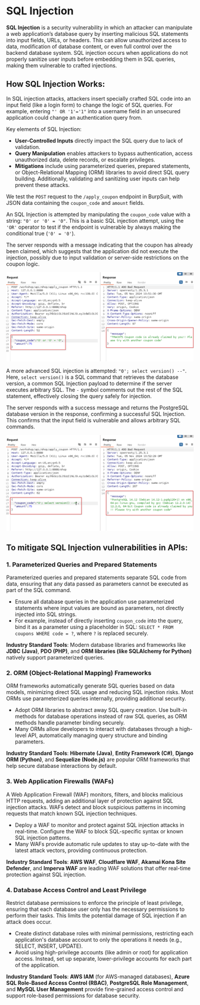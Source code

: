  # SQL Injection

**SQL Injection** is a security vulnerability in which an attacker can manipulate a web application’s database query by inserting malicious SQL statements into input fields, URLs, or headers. This can allow unauthorized access to data, modification of database content, or even full control over the backend database system. SQL injection occurs when applications do not properly sanitize user inputs before embedding them in SQL queries, making them vulnerable to crafted injections.

## How SQL Injection Works:

In SQL injection attacks, attackers insert specially crafted SQL code into an input field (like a login form) to change the logic of SQL queries. For example, entering `"' OR '1'='1"` into a username field in an unsecured application could change an authentication query from.

  

Key elements of SQL Injection:

- **User-Controlled Inputs** directly impact the SQL query due to lack of validation.
- **Query Manipulation** enables attackers to bypass authentication, access unauthorized data, delete records, or escalate privileges.
- **Mitigations** include using parameterized queries, prepared statements, or Object-Relational Mapping (ORM) libraries to avoid direct SQL query building. Additionally, validating and sanitizing user inputs can help prevent these attacks.

  

We test the `POST` request to the `/apply_coupon` endpoint in BurpSuit, with JSON data containing the `coupon_code` and `amount` fields.

  
An SQL Injection is attempted by manipulating the `coupon_code` value with a string: `"0' or '0' = '0"`. This is a basic SQL injection attempt, using the `'OR'` operator to test if the endpoint is vulnerable by always making the conditional true (`'0' = '0'`).

The server responds with a message indicating that the coupon has already been claimed, which suggests that the application did not execute the injection, possibly due to input validation or server-side restrictions on the coupon logic.

![](/images/image%2065.png)

  

A more advanced SQL injection is attempted: `"0'; select version() --"`. Here, `select version()` is a SQL command that retrieves the database version, a common SQL Injection payload to determine if the server executes arbitrary SQL. The `-` symbol comments out the rest of the SQL statement, effectively closing the query safely for injection.

The server responds with a success message and returns the PostgreSQL database version in the response, confirming a successful SQL Injection. This confirms that the input field is vulnerable and allows arbitrary SQL commands.

![](/images/image%2066.png)

## To mitigate SQL Injection vulnerabilities in APIs:



### 1. **Parameterized Queries and Prepared Statements**

Parameterized queries and prepared statements separate SQL code from data, ensuring that any data passed as parameters cannot be executed as part of the SQL command.

- Ensure all database queries in the application use parameterized statements where input values are bound as parameters, not directly injected into SQL strings.
- For example, instead of directly inserting `coupon_code` into the query, bind it as a parameter using a placeholder in SQL: `SELECT * FROM coupons WHERE code = ?`, where `?` is replaced securely.

**Industry Standard Tools**: Modern database libraries and frameworks like **JDBC (Java)**, **PDO (PHP)**, and **ORM libraries (like SQLAlchemy for Python)** natively support parameterized queries.

### 2. **ORM (Object-Relational Mapping) Frameworks**

ORM frameworks automatically generate SQL queries based on data models, minimizing direct SQL usage and reducing SQL injection risks. Most ORMs use parameterized queries internally, providing additional security.

- Adopt ORM libraries to abstract away SQL query creation. Use built-in methods for database operations instead of raw SQL queries, as ORM methods handle parameter binding securely.
- Many ORMs allow developers to interact with databases through a high-level API, automatically managing query structure and binding parameters.

**Industry Standard Tools**: **Hibernate (Java)**, **Entity Framework (C#)**, **Django ORM (Python)**, and **Sequelize (Node.js)** are popular ORM frameworks that help secure database interactions by default.

### 3. **Web Application Firewalls (WAFs)**

A Web Application Firewall (WAF) monitors, filters, and blocks malicious HTTP requests, adding an additional layer of protection against SQL injection attacks. WAFs detect and block suspicious patterns in incoming requests that match known SQL injection techniques.

- Deploy a WAF to monitor and protect against SQL injection attacks in real-time. Configure the WAF to block SQL-specific syntax or known SQL injection patterns.
- Many WAFs provide automatic rule updates to stay up-to-date with the latest attack vectors, providing continuous protection.

**Industry Standard Tools**: **AWS WAF**, **Cloudflare WAF**, **Akamai Kona Site Defender**, and **Imperva WAF** are leading WAF solutions that offer real-time protection against SQL injection.

### 4. **Database Access Control and Least Privilege**

Restrict database permissions to enforce the principle of least privilege, ensuring that each database user only has the necessary permissions to perform their tasks. This limits the potential damage of SQL injection if an attack does occur.

- Create distinct database roles with minimal permissions, restricting each application's database account to only the operations it needs (e.g., SELECT, INSERT, UPDATE).
- Avoid using high-privilege accounts (like admin or root) for application access. Instead, set up separate, lower-privilege accounts for each part of the application.

**Industry Standard Tools**: **AWS IAM** (for AWS-managed databases), **Azure SQL Role-Based Access Control (RBAC)**, **PostgreSQL Role Management**, and **MySQL User Management** provide fine-grained access control and support role-based permissions for database security.